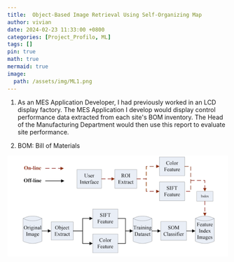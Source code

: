 ```yaml
---
title:  Object-Based Image Retrieval Using Self-Organizing Map
author: vivian
date: 2024-02-23 11:33:00 +0800
categories: [Project_Profilo, ML]
tags: []
pin: true
math: true
mermaid: true
image:
  path: /assets/img/ML1.png  
---
```

 
 

1. As an MES Application Developer, I had previously worked in an LCD display factory. The MES Application I develop would display control performance data extracted from each site's BOM inventory. The Head of the Manufacturing Department would then use this report to evaluate site performance. 

2. BOM:  Bill of Materials

![figure](/assets/img/ML1.png)
 


